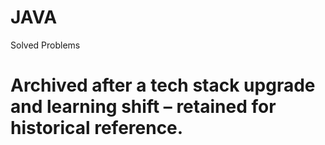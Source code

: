 # JAVA
 Solved Problems
# Archived after a tech stack upgrade and learning shift – retained for historical reference.
